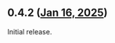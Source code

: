 ## 0.4.2 ([Jan 16, 2025](https://github.com/ramensoftware/windhawk-mods/blob/b4ec16697e16d9d5d8205e4cc11d2323fd0ca1da/mods/magnifier-mod.wh.cpp))

Initial release.
